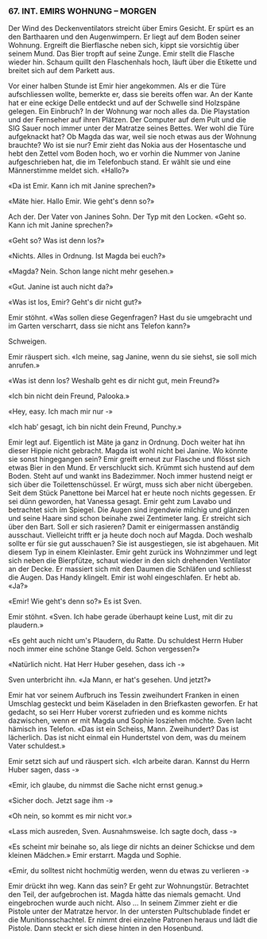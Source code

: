 ### 67. INT. EMIRS WOHNUNG – MORGEN

Der Wind des Deckenventilators streicht über Emirs Gesicht. Er spürt es an den Barthaaren und den Augenwimpern. Er liegt auf dem Boden seiner Wohnung. Ergreift die Bierflasche neben sich, kippt sie vorsichtig über seinem Mund. Das Bier tropft auf seine Zunge. Emir stellt die Flasche wieder hin. Schaum quillt den Flaschenhals hoch, läuft über die Etikette und breitet sich auf dem Parkett aus.

Vor einer halben Stunde ist Emir hier angekommen. Als er die Türe aufschliessen wollte, bemerkte er, dass sie bereits offen war. An der Kante hat er eine eckige Delle entdeckt und auf der Schwelle sind Holzspäne gelegen. Ein Einbruch? In der Wohnung war noch alles da. Die Playstation und der Fernseher auf ihren Plätzen. Der Computer auf dem Pult und die SIG Sauer noch immer unter der Matratze seines Bettes. Wer wohl die Türe aufgeknackt hat? Ob Magda das war, weil sie noch etwas aus der Wohnung brauchte? Wo ist sie nur? Emir zieht das Nokia aus der Hosentasche und hebt den Zettel vom Boden hoch, wo er vorhin die Nummer von Janine aufgeschrieben hat, die im Telefonbuch stand. Er wählt sie und eine Männerstimme meldet sich. «Hallo?»

«Da ist Emir. Kann ich mit Janine sprechen?»

«Mäte hier. Hallo Emir. Wie geht's denn so?»

Ach der. Der Vater von Janines Sohn. Der Typ mit den Locken. «Geht so. Kann ich mit Janine sprechen?»

«Geht so? Was ist denn los?»

«Nichts. Alles in Ordnung. Ist Magda bei euch?»

«Magda? Nein. Schon lange nicht mehr gesehen.»

«Gut. Janine ist auch nicht da?»

«Was ist los, Emir? Geht's dir nicht gut?»

Emir stöhnt. «Was sollen diese Gegenfragen? Hast du sie umgebracht und im Garten verscharrt, dass sie nicht ans Telefon kann?»

Schweigen.

Emir räuspert sich. «Ich meine, sag Janine, wenn du sie siehst, sie soll mich anrufen.»

«Was ist denn los? Weshalb geht es dir nicht gut, mein Freund?»

«Ich bin nicht dein Freund, Palooka.»

«Hey, easy. Ich mach mir nur -»

«Ich hab’ gesagt, ich bin nicht dein Freund, Punchy.»

Emir legt auf. Eigentlich ist Mäte ja ganz in Ordnung. Doch weiter hat ihn dieser Hippie nicht gebracht. Magda ist wohl nicht bei Janine. Wo könnte sie sonst hingegangen sein? Emir greift erneut zur Flasche und flösst sich etwas Bier in den Mund. Er verschluckt sich. Krümmt sich hustend auf dem Boden. Steht auf und wankt ins Badezimmer. Noch immer hustend neigt er sich über die Toilettenschüssel. Er würgt, muss sich aber nicht übergeben. Seit dem Stück Panettone bei Marcel hat er heute noch nichts gegessen. Er sei dünn geworden, hat Vanessa gesagt. Emir geht zum Lavabo und betrachtet sich im Spiegel. Die Augen sind irgendwie milchig und glänzen und seine Haare sind schon beinahe zwei Zentimeter lang. Er streicht sich über den Bart. Soll er sich rasieren? Damit er einigermassen anständig ausschaut. Vielleicht trifft er ja heute doch noch auf Magda. Doch weshalb sollte er für sie gut ausschauen? Sie ist ausgestiegen, sie ist abgehauen. Mit diesem Typ in einem Kleinlaster. Emir geht zurück ins Wohnzimmer und legt sich neben die Bierpfütze, schaut wieder in den sich drehenden Ventilator an der Decke. Er massiert sich mit den Daumen die Schläfen und schliesst die Augen. Das Handy klingelt. Emir ist wohl eingeschlafen. Er hebt ab. «Ja?»

«Emir! Wie geht's denn so?» Es ist Sven.

Emir stöhnt. «Sven. Ich habe gerade überhaupt keine Lust, mit dir zu plaudern.»

«Es geht auch nicht um's Plaudern, du Ratte. Du schuldest Herrn Huber noch immer eine schöne Stange Geld. Schon vergessen?»

«Natürlich nicht. Hat Herr Huber gesehen, dass ich -»

Sven unterbricht ihn. «Ja Mann, er hat's gesehen. Und jetzt?»

Emir hat vor seinem Aufbruch ins Tessin zweihundert Franken in einen Umschlag gesteckt und beim Käseladen in den Briefkasten geworfen. Er hat gedacht, so sei Herr Huber vorerst zufrieden und es komme nichts dazwischen, wenn er mit Magda und Sophie losziehen möchte. Sven lacht hämisch ins Telefon. «Das ist ein Scheiss, Mann. Zweihundert? Das ist lächerlich. Das ist nicht einmal ein Hundertstel von dem, was du meinem Vater schuldest.»

Emir setzt sich auf und räuspert sich. «Ich arbeite daran. Kannst du Herrn Huber sagen, dass -»

«Emir, ich glaube, du nimmst die Sache nicht ernst genug.»

«Sicher doch. Jetzt sage ihm -»

«Oh nein, so kommt es mir nicht vor.»

«Lass mich ausreden, Sven. Ausnahmsweise. Ich sagte doch, dass -»

«Es scheint mir beinahe so, als liege dir nichts an deiner Schickse und dem kleinen Mädchen.» Emir erstarrt. Magda und Sophie.

«Emir, du solltest nicht hochmütig werden, wenn du etwas zu verlieren -»

Emir drückt ihn weg. Kann das sein? Er geht zur Wohnungstür. Betrachtet den Teil, der aufgebrochen ist. Magda hätte das niemals gemacht. Und eingebrochen wurde auch nicht. Also ... In seinem Zimmer zieht er die Pistole unter der Matratze hervor. In der untersten Pultschublade findet er die Munitionsschachtel. Er nimmt drei einzelne Patronen heraus und lädt die Pistole. Dann steckt er sich diese hinten in den Hosenbund.